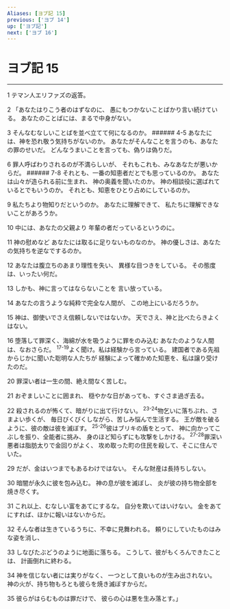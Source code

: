 ```yaml
---
Aliases: [ヨブ記 15]
previous: ['ヨブ 14']
up: ['ヨブ記']
next: ['ヨブ 16']
---
```

# ヨブ記 15

***




1 
テマン人エリファズの返答。 



2 
「あなたはりこう者のはずなのに、 愚にもつかないことばかり言い続けている。 あなたのことばには、まるで中身がない。 



3 
そんなむなしいことばを並べ立てて何になるのか。 ###### 4-5 あなたには、神を恐れ敬う気持ちがないのか。 あなたがそんなことを言うのも、あなたの罪のせいだ。 どんなうまいことを言っても、偽りは偽りだ。 



6 
罪人呼ばわりされるのが不満らしいが、 それもこれも、みなあなたが悪いからだ。 ###### 7-8 それとも、一番の知恵者だとでも思っているのか。 あなたは山々が造られる前に生まれ、 神の奥義を聞いたのか。 神の相談役に選ばれているとでもいうのか。 それとも、知恵をひとり占めにしているのか。 



9 
私たちより物知りだというのか。 あなたに理解できて、 私たちに理解できないことがあろうか。 



10 
中には、あなたの父親より 年輩の者だっているというのに。 



11 
神の慰めなど あなたには取るに足りないものなのか。 神の優しさは、あなたの気持ちを逆なでするのか。 



12 
あなたは腹立ちのあまり理性を失い、 異様な目つきをしている。 その態度は、いったい何だ。 



13 
しかも、神に言ってはならないことを 言い放っている。 



14 
あなたの言うような純粋で完全な人間が、 この地上にいるだろうか。 



15 
神は、御使いでさえ信頼しないではないか。 天でさえ、神と比べたらきよくはない。 



16 
堕落して罪深く、海綿が水を吸うように罪をのみ込む あなたのような人間は、なおさらだ。 <sup class="versenum">17-19</sup>よく聞け。私は経験から言っている。 建国者である先祖からじかに聞いた聡明な人たちが 経験によって確かめた知恵を、私は譲り受けたのだ。 



20 
罪深い者は一生の間、絶え間なく苦しむ。 



21 
おぞましいことに囲まれ、 穏やかな日があっても、すぐさま過ぎ去る。 



22 
殺されるのが怖くて、暗がりに出て行けない。 <sup class="versenum">23-24</sup>物乞いに落ちぶれ、さまよい歩くが、 毎日びくびくしながら、苦しみ悩んで生活する。 王が敵を破るように、彼の敵は彼を滅ぼす。 <sup class="versenum">25-26</sup>彼はブリキの盾をとって、 神に向かってこぶしを振り、全能者に挑み、 身のほど知らずにも攻撃をしかける。 <sup class="versenum">27-28</sup>罪深い悪者は脂肪太りで金回りがよく、 攻め取った町の住民を殺して、そこに住んでいた。 



29 
だが、金はいつまでもあるわけではない。 そんな財産は長持ちしない。 



30 
暗闇が永久に彼を包み込む。 神の息が彼を滅ぼし、 炎が彼の持ち物全部を焼き尽くす。 



31 
これ以上、むなしい富をあてにするな。 自分を欺いてはいけない。 金をあてにすれば、ほかに報いはないからだ。 



32 
そんな者は生きているうちに、不幸に見舞われる。 頼りにしていたものはみな姿を消し、 



33 
しなびたぶどうのように地面に落ちる。 こうして、彼がもくろんできたことは、 計画倒れに終わる。 



34 
神を信じない者には実りがなく、 一つとして良いものが生み出されない。 神の火が、持ち物もろとも彼らを焼き滅ぼすからだ。 



35 
彼らがはらむものは罪だけで、 彼らの心は悪を生み落とす。」
